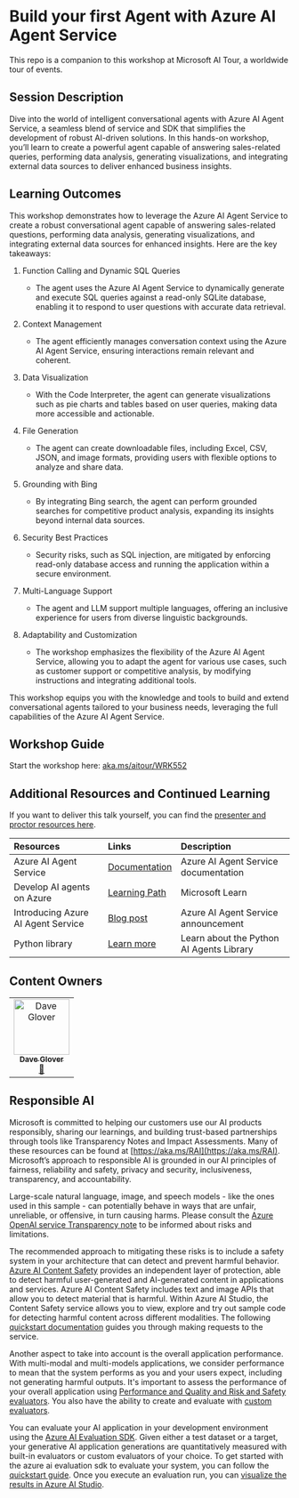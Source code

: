 # Build your first Agent with Azure AI Agent Service

<!-- [![Azure AI Community Discord](
https://dcbadge.vercel.app/api/server/ByRwuEEgH4)](https://discord.com/invite/ByRwuEEgH4?WT.mc_id=aiml-00001-leestott) -->

This repo is a companion to this workshop at Microsoft AI Tour, a worldwide tour of events.

<!-- > Learn more about Microsoft AI Tour on the official website. -->

<!-- ![Session cover image with a bright "AI" text in 3D over a blue and purple abstract background.](img/mulit-task-assistant-cover.png) -->

## Session Description

Dive into the world of intelligent conversational agents with Azure AI Agent Service, a seamless blend of service and SDK that simplifies the development of robust AI-driven solutions. In this hands-on workshop, you’ll learn to create a powerful agent capable of answering sales-related queries, performing data analysis, generating visualizations, and integrating external data sources to deliver enhanced business insights.

## Learning Outcomes

This workshop demonstrates how to leverage the Azure AI Agent Service to create a robust conversational agent capable of answering sales-related questions, performing data analysis, generating visualizations, and integrating external data sources for enhanced insights. Here are the key takeaways:

1. Function Calling and Dynamic SQL Queries

   - The agent uses the Azure AI Agent Service to dynamically generate and execute SQL queries against a read-only SQLite database, enabling it to respond to user questions with accurate data retrieval.

2. Context Management

   - The agent efficiently manages conversation context using the Azure AI Agent Service, ensuring interactions remain relevant and coherent.

3. Data Visualization

   - With the Code Interpreter, the agent can generate visualizations such as pie charts and tables based on user queries, making data more accessible and actionable.

4. File Generation

   - The agent can create downloadable files, including Excel, CSV, JSON, and image formats, providing users with flexible options to analyze and share data.

5. Grounding with Bing

   - By integrating Bing search, the agent can perform grounded searches for competitive product analysis, expanding its insights beyond internal data sources.

6. Security Best Practices

   - Security risks, such as SQL injection, are mitigated by enforcing read-only database access and running the application within a secure environment.

7. Multi-Language Support

   - The agent and LLM support multiple languages, offering an inclusive experience for users from diverse linguistic backgrounds.

8. Adaptability and Customization

   - The workshop emphasizes the flexibility of the Azure AI Agent Service, allowing you to adapt the agent for various use cases, such as customer support or competitive analysis, by modifying instructions and integrating additional tools.

This workshop equips you with the knowledge and tools to build and extend conversational agents tailored to your business needs, leveraging the full capabilities of the Azure AI Agent Service.

## Workshop Guide

Start the workshop here: [aka.ms/aitour/WRK552](https://aka.ms/aitour/WRK552)

## Additional Resources and Continued Learning

If you want to deliver this talk yourself, you can find the [presenter and proctor resources here](./session-delivery-resources/README.md).

| Resources          | Links                             | Description        |
|:-------------------|:----------------------------------|:-------------------|
| Azure AI Agent Service  | [Documentation](https://learn.microsoft.com/azure/ai-services/agents/) | Azure AI Agent Service documentation |
| Develop AI agents on Azure | [Learning Path](https://learn.microsoft.com/training/paths/develop-ai-agents-on-azure/) | Microsoft Learn |
| Introducing Azure AI Agent Service | [Blog post](https://techcommunity.microsoft.com/blog/azure-ai-services-blog/introducing-azure-ai-agent-service/4298357) | Azure AI Agent Service announcement |
| Python library | [Learn more](https://pypi.org/project/azure-ai-projects) | Learn about the Python AI Agents Library |

## Content Owners

<!-- ALL-CONTRIBUTORS-LIST:START - Do not remove or modify this section -->

<table>
<tr>
    <td align="center"><a href="http://learnanalytics.microsoft.com">
        <img src="https://github.com/gloveboxes.png" width="100px;" alt="Dave Glover"/><br />
        <sub><b>Dave Glover
</b></sub></a><br />
            <a href="https://github.com/gloveboxes" title="talk">📢</a>
    </td>
</tr>
</table>

<!-- ALL-CONTRIBUTORS-LIST:END -->

## Responsible AI

Microsoft is committed to helping our customers use our AI products responsibly, sharing our learnings, and building trust-based partnerships through tools like Transparency Notes and Impact Assessments. Many of these resources can be found at [https://aka.ms/RAI](https://aka.ms/RAI).
Microsoft’s approach to responsible AI is grounded in our AI principles of fairness, reliability and safety, privacy and security, inclusiveness, transparency, and accountability.

Large-scale natural language, image, and speech models - like the ones used in this sample - can potentially behave in ways that are unfair, unreliable, or offensive, in turn causing harms. Please consult the [Azure OpenAI service Transparency note](https://learn.microsoft.com/legal/cognitive-services/openai/transparency-note?tabs=text) to be informed about risks and limitations.

The recommended approach to mitigating these risks is to include a safety system in your architecture that can detect and prevent harmful behavior. [Azure AI Content Safety](https://learn.microsoft.com/azure/ai-services/content-safety/overview) provides an independent layer of protection, able to detect harmful user-generated and AI-generated content in applications and services. Azure AI Content Safety includes text and image APIs that allow you to detect material that is harmful. Within Azure AI Studio, the Content Safety service allows you to view, explore and try out sample code for detecting harmful content across different modalities. The following [quickstart documentation](https://learn.microsoft.com/azure/ai-services/content-safety/quickstart-text?tabs=visual-studio%2Clinux&pivots=programming-language-rest) guides you through making requests to the service.

Another aspect to take into account is the overall application performance. With multi-modal and multi-models applications, we consider performance to mean that the system performs as you and your users expect, including not generating harmful outputs. It's important to assess the performance of your overall application using [Performance and Quality and Risk and Safety evaluators](https://learn.microsoft.com/azure/ai-studio/concepts/evaluation-metrics-built-in). You also have the ability to create and evaluate with [custom evaluators](https://learn.microsoft.com/azure/ai-studio/how-to/develop/evaluate-sdk#custom-evaluators).

You can evaluate your AI application in your development environment using the [Azure AI Evaluation SDK](https://microsoft.github.io/promptflow/index.html). Given either a test dataset or a target, your generative AI application generations are quantitatively measured with built-in evaluators or custom evaluators of your choice. To get started with the azure ai evaluation sdk to evaluate your system, you can follow the [quickstart guide](https://learn.microsoft.com/azure/ai-studio/how-to/develop/flow-evaluate-sdk). Once you execute an evaluation run, you can [visualize the results in Azure AI Studio](https://learn.microsoft.com/azure/ai-studio/how-to/evaluate-flow-results).

